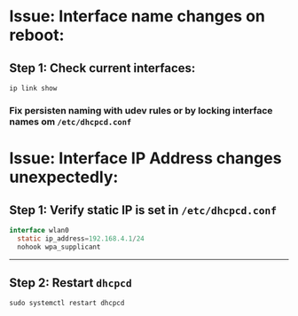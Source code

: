 # Issue: Interface name changes on reboot:

## Step 1: Check current interfaces:

`ip link show `

  ### Fix persisten naming with udev rules or by locking interface names om `/etc/dhcpcd.conf`

# Issue: Interface IP Address changes unexpectedly:

## Step 1: Verify static IP is set in `/etc/dhcpcd.conf`

```java
interface wlan0
  static ip_address=192.168.4.1/24
  nohook wpa_supplicant
```

---

## Step 2: Restart `dhcpcd`

`sudo systemctl restart dhcpcd`
